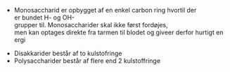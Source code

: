 - Monosaccharid er opbygget af en enkel carbon ring hvortil der er bundet H- og OH-grupper til. Monosaccharider skal ikke først fordøjes, men kan optages direkte fra tarmen til blodet og giveer derfor hurtigt energi 
* Disakkarider består af to kulstofringe  
* Polysaccharider består af flere end 2 kulstoffringe
  